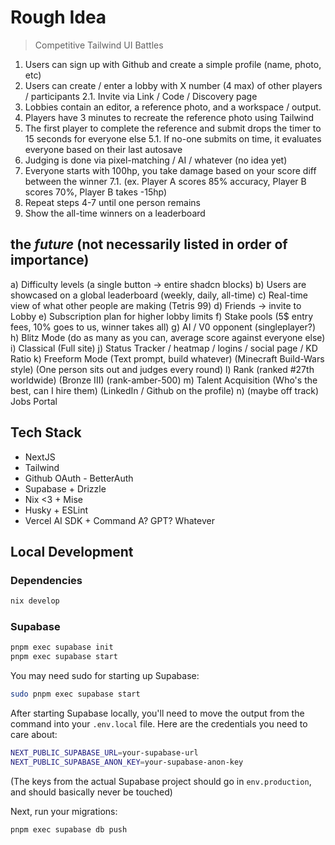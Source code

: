 # Rough Idea

> Competitive Tailwind UI Battles

1. Users can sign up with Github and create a simple profile (name, photo, etc)
2. Users can create / enter a lobby with X number (4 max) of other players / participants
   2.1. Invite via Link / Code / Discovery page
3. Lobbies contain an editor, a reference photo, and a workspace / output.
4. Players have 3 minutes to recreate the reference photo using Tailwind
5. The first player to complete the reference and submit drops the timer to 15 seconds for everyone else
   5.1. If no-one submits on time, it evaluates everyone based on their last autosave
6. Judging is done via pixel-matching / AI / whatever (no idea yet)
7. Everyone starts with 100hp, you take damage based on your score diff between the winner
   7.1. (ex. Player A scores 85% accuracy, Player B scores 70%, Player B takes -15hp)
8. Repeat steps 4-7 until one person remains
9. Show the all-time winners on a leaderboard

## the _future_ (not necessarily listed in order of importance)

a) Difficulty levels (a single button -> entire shadcn blocks)
b) Users are showcased on a global leaderboard (weekly, daily, all-time)
c) Real-time view of what other people are making (Tetris 99)
d) Friends -> invite to Lobby
e) Subscription plan for higher lobby limits
f) Stake pools (5$ entry fees, 10% goes to us, winner takes all)
g) AI / V0 opponent (singleplayer?)
h) Blitz Mode (do as many as you can, average score against everyone else)
i) Classical (Full site)
j) Status Tracker / heatmap / logins / social page / KD Ratio
k) Freeform Mode (Text prompt, build whatever) (Minecraft Build-Wars style) (One person sits out and judges every round)
l) Rank (ranked #27th worldwide) (Bronze III) (rank-amber-500)
m) Talent Acquisition (Who's the best, can I hire them) (LinkedIn / Github on the profile)
n) (maybe off track) Jobs Portal

## Tech Stack

- NextJS
- Tailwind
- Github OAuth - BetterAuth
- Supabase + Drizzle
- Nix <3 + Mise
- Husky + ESLint
- Vercel AI SDK + Command A? GPT? Whatever

## Local Development

### Dependencies

```bash
nix develop
```

### Supabase

```bash
pnpm exec supabase init
pnpm exec supabase start
```

You may need sudo for starting up Supabase:

```bash
sudo pnpm exec supabase start
```

After starting Supabase locally, you'll need to move the output from the
command into your `.env.local` file. Here are the credentials you need to
care about:

```bash
NEXT_PUBLIC_SUPABASE_URL=your-supabase-url
NEXT_PUBLIC_SUPABASE_ANON_KEY=your-supabase-anon-key
```

(The keys from the actual Supabase project should go in `env.production`, and should basically never be touched)

Next, run your migrations:

```bash
pnpm exec supabase db push
```
